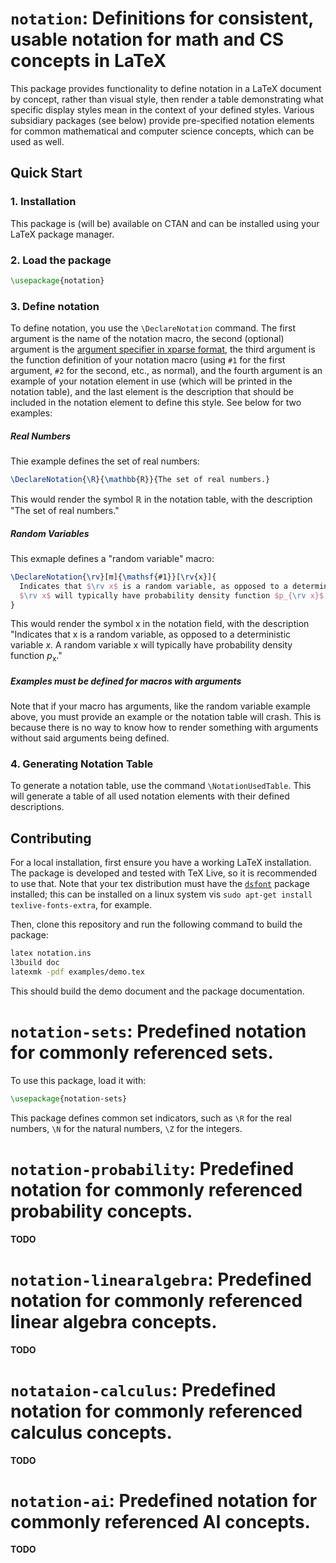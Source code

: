 # `notation`: Definitions for consistent, usable notation for math and CS concepts in LaTeX

This package provides functionality to define notation in a LaTeX document by concept, rather than visual
style, then render a table demonstrating what specific display styles mean in the context of your defined
styles. Various subsidiary packages (see below) provide
pre-specified notation elements for common mathematical and computer science concepts, which can be used as
well.

## Quick Start


### 1. Installation

This package is (will be) available on CTAN and can be installed using your LaTeX package manager.

### 2. Load the package

```latex
\usepackage{notation}
```

### 3. Define notation

To define notation, you use the `\DeclareNotation` command. The first argument is the name of the notation
macro, the second (optional) argument is the [argument specifier in xparse format](), the third argument is the
function definition of your notation macro (using `#1` for the first argument, `#2` for the second, etc., as
normal), and the fourth argument is an example of your notation element in use (which will be printed in the
notation table), and the last element is the description that should be included in the notation element to
define this style. See below for two examples:

##### Real Numbers
Thie example defines the set of real numbers:
```latex
\DeclareNotation{\R}{\mathbb{R}}{The set of real numbers.}
```

This would render the symbol $\mathbb{R}$ in the notation table, with the description "The set of real
numbers."

##### Random Variables
This exmaple defines a "random variable" macro:
```latex
\DeclareNotation{\rv}[m]{\mathsf{#1}}[\rv{x}]{
  Indicates that $\rv x$ is a random variable, as opposed to a deterministic variable $x$. A random variable
  $\rv x$ will typically have probability density function $p_{\rv x}$.
}
```

This would render the symbol $\mathsf{x}$ in the notation field, with the description "Indicates that
$\mathsf{x}$ is a random variable, as opposed to a deterministic variable $x$. A random variable $\mathsf{x}$
will typically have probability density function $p_{\mathsf{x}}$."

##### Examples must be defined for macros with arguments
Note that if your macro has arguments, like the random variable example above, you must provide an example or
the notation table will crash. This is because there is no way to know how to render something with arguments
without said arguments being defined.

### 4. Generating Notation Table

To generate a notation table, use the command `\NotationUsedTable`. This will generate a table of all used
notation elements with their defined descriptions.

## Contributing
For a local installation, first ensure you have a working LaTeX installation. The package is developed and
tested with TeX Live, so it is recommended to use that. Note that your tex distribution must have the
[`dsfont`](https://ctan.org/pkg/doublestroke?lang=en) package installed; this can be installed on a linux
system vis `sudo apt-get install texlive-fonts-extra`, for example.

Then, clone this repository and run the following command to build the package:

```bash
latex notation.ins
l3build doc
latexmk -pdf examples/demo.tex
```

This should build the demo document and the package documentation.

# `notation-sets`: Predefined notation for commonly referenced sets.
To use this package, load it with:

```latex
\usepackage{notation-sets}
```

This package defines common set indicators, such as `\R` for the real numbers, `\N` for the natural numbers,
`\Z` for the integers.

# `notation-probability`: Predefined notation for commonly referenced probability concepts.

**TODO**

# `notation-linearalgebra`: Predefined notation for commonly referenced linear algebra concepts.

**TODO**

# `notataion-calculus`: Predefined notation for commonly referenced calculus concepts.

**TODO**

# `notation-ai`: Predefined notation for commonly referenced AI concepts.

**TODO**
